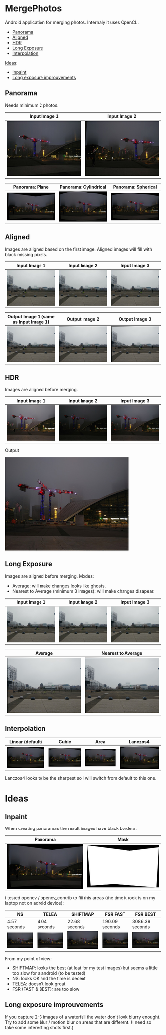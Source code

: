 # MergePhotos #

Android application for merging photos.
Internaly it uses OpenCL.

* [Panorama](#panorama)
* [Aligned](#aligned)
* [HDR](#hdr)
* [Long Exposure](#long-exposure)
* [Interpolation](#interpolation)

[Ideas](#ideas):
* [Inpaint](#inpaint)
* [Long exposure improuvements](#long-exposure-improuvements)

## Panorama ##

Needs minimum 2 photos.

Input Image 1 | Input Image 2
--- | ---
![](examples/panorama/1_small.jpg) | ![](examples/panorama/2_small.jpg)

Panorama: Plane | Panorama: Cylindrical | Panorama: Spherical
--- | --- | ---
![](examples/panorama/1_panorama_plane_small.jpg) | ![](examples/panorama/1_panorama_cylindrical_small.jpg) | ![](examples/panorama/1_panorama_spherical_small.jpg)

## Aligned ##

Images are aligned based on the first image. Aligned images will fill with black missing pixels.

Input Image 1 | Input Image 2 | Input Image 3
--- | --- | ---
![](examples/aligned/1_small.jpg) | ![](examples/aligned/2_small.jpg) | ![](examples/aligned/3_small.jpg)

Output Image 1 (same as Input Image 1) | Output Image 2 | Output Image 3
--- | --- | ---
![](examples/aligned/1_aligned_small.jpg) | ![](examples/aligned/2_aligned_small.jpg) | ![](examples/aligned/3_aligned_small.jpg)

## HDR ##

Images are aligned before merging.

Input Image 1 | Input Image 2 | Input Image 3
--- | --- | ---
![](examples/hdr/1_small.jpg) | ![](examples/hdr/2_small.jpg) | ![](examples/hdr/3_small.jpg)

Output

![](examples/hdr/1_hdr_small.jpg)

## Long Exposure ##

Images are aligned before merging.
Modes:
* Average: will make changes looks like ghosts.
* Nearest to Average (minimum 3 images): will make changes disapear.

Input Image 1 | Input Image 2 | Input Image 3
--- | --- | ---
![](examples/longexposure/1_small.jpg) | ![](examples/longexposure/2_small.jpg) | ![](examples/longexposure/3_small.jpg)

Average | Nearest to Average
--- | ---
![](examples/longexposure/1_longexposure_average_small.jpg) | ![](examples/longexposure/1_longexposure_nearest_to_average_small.jpg)


## Interpolation ##

Linear (default) | Cubic | Area | Lanczos4
--- | --- | --- | ---
![](examples/panorama/panorama_interp_linear_default_small.jpg) | ![](examples/panorama/panorama_interp_cubic_small.jpg) | ![](examples/panorama/panorama_interp_area_small.jpg) | ![](examples/panorama/panorama_interp_lanczos4_small.jpg)

Lanczos4 looks to be the sharpest so I will switch from default to this one.

# Ideas #

## Inpaint ##

When creating panoramas the result images have black borders.

| Panorama | Mask      |
| -------- | --------- |
| ![](examples/inpaint/panorama_small.jpg) | ![](examples/inpaint/mask_small.jpg) |

I tested opencv / opencv_contrib to fill this areas (the time it took is on my laptop not on adroid device):

NS | TELEA | SHIFTMAP | FSR FAST | FSR BEST
--- | --- | --- | --- | ---
4.57 seconds | 4.04 seconds | 22.68 seconds | 190.09 seconds | 3086.39 seconds
![](examples/inpaint/inpaint_ns_small.jpg) | ![](examples/inpaint/inpaint_telea_small.jpg) | ![](examples/inpaint/inpaint_shiftmap_small.jpg) | ![](examples/inpaint/inpaint_fsr_fast_small.jpg) | ![](examples/inpaint/inpaint_fsr_best_small.jpg)

From my point of view:
* SHIFTMAP: looks the best (at leat for my test images) but seems a little too slow for a android (to be tested)
* NS: looks OK and the time is decent
* TELEA: doesn't look great
* FSR (FAST & BEST): are too slow

## Long exposure improuvements ##

If you capture 2-3 images of a waterfall the water don't look blurry enought.
Try to add some blur / motion blur on areas that are different.
(I need so take some interesting shots first.)
